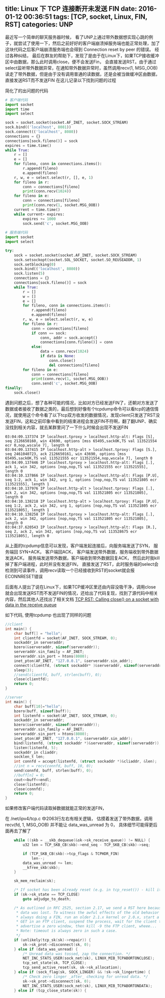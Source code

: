 title: Linux 下 TCP 连接断开未发送 FIN
date: 2016-01-12 00:36:51
tags: [TCP, socket, Linux, FIN, RST]
categories: UNP
---

最近写一个简单的聊天服务器时候， 看了UNP上通过带外数据想实现心跳的例子，就尝试了使用一下，然后之前好好的客户端崩溃掉服务端也能正常处理，加了这块代码之后客户端崩溃服务端也会得到 Connection reset by peer 的错误。 
经过各种纠结， 最后在群友的帮助下，发现了是由于在Linux下，如果TCP接收缓冲区中由数据，那么此时调用close，便不会发送Fin， 会直接发送RST。由于通过select监听带外数据异常，在通知带外数据异常时，虽然调用recv(1, MSG_OOB)读走了带外数据，但是由于没有调用普通的读数据，还是会被当做缓冲区由数据，直接发送RST而不发送FIN
在这儿记录以下找到问题的过程


简化了的出问题的代码

```python
# 客户端代码
import socket
import time
import select

sock = socket.socket(socket.AF_INET, socket.SOCK_STREAM)
sock.bind(('localhost', 8081))
sock.connect(('localhost', 8080))
connections = {}
connections[sock.fileno()] = sock
expires = time.time()
while True:
    r = []
    e = []
    for fileno, conn in connections.items():
        r.append(fileno)
        e.append(fileno)
    r, w, e = select.select(r, [], e, 1)
    for fileno in r:
        conn = connections[fileno]
        print(conn.recv(1024))
    for fileno in e:
        conn = connections[fileno]
        print(conn.recv(1, socket.MSG_OOB))
    current = time.time()
    while current> expires:
        expires += 1000
        sock.send('c', socket.MSG_OOB)
		
# 服务端代码
import socket
import select

try:
    sock = socket.socket(socket.AF_INET, socket.SOCK_STREAM)
    sock.setsockopt(socket.SOL_SOCKET, socket.SO_REUSEADDR, 1)
    sock.setblocking(0)
    sock.bind(('localhost', 8080))
    sock.listen(5)
    connections = {}
    connections[sock.fileno()] = sock
    while True:
        r = []
        w = []
        e = []
        for fileno, conn in connections.items():
            r.append(fileno)
            e.append(fileno)
        r, w, e = select.select(r, w, e)
        for fileno in r:
            conn = connections[fileno]
            if conn == sock:
                conn, addr = sock.accept()
                connections[conn.fileno()] = conn
            else:
                data = conn.recv(1024)
                if data is None:
                    conn.close()
                    del connections[fileno]
        for fileno in e:
            conn = connections[fileno]
            print(conn.recv(1, socket.MSG_OOB))
            conn.send('c', socket.MSG_OOB)
finally:
    sock.close()
```

遇到问题之后，想了各种可能的情况，比如对方已经发送FIN了，还朝对方发送了数据或者接收了数据之类的，最后想到好像有个tcpdump命令可以看tcp的通信情况，就使用这个命令看了以下tcp双方收发的数据情况，发现client只发送了RST没发送FIN，这和之前印象中看到的结束进程会发送FIN不符啊，翻了翻UNP、确实没找到相关内容，就去某群里问了一下什么时候会出现不发送FIN

	03:04:09.137374 IP localhost.tproxy > localhost.http-alt: Flags [S], seq 2126650160, win 43690, options [mss 65495,sackOK,TS val 113521554 ecr 0,nop,wscale 7], length 0
	03:04:09.137415 IP localhost.http-alt > localhost.tproxy: Flags [S.], seq 2461040723, ack 2126650161, win 43690, options [mss 65495,sackOK,TS val 113521555 ecr 113521554,nop,wscale 7], length 0
	03:04:09.137446 IP localhost.tproxy > localhost.http-alt: Flags [.], ack 1, win 342, options [nop,nop,TS val 113521555 ecr 113521555], length 0
	03:04:10.137866 IP localhost.tproxy > localhost.http-alt: Flags [P.U], seq 1:2, ack 1, win 342, urg 1, options [nop,nop,TS val 113521805 ecr 113521555], length 1
	03:04:10.137976 IP localhost.http-alt > localhost.tproxy: Flags [.], ack 2, win 342, options [nop,nop,TS val 113521805 ecr 113521805], length 0
	03:04:10.138218 IP localhost.http-alt > localhost.tproxy: Flags [P.U], seq 1:2, ack 2, win 342, urg 1, options [nop,nop,TS val 113521805 ecr 113521805], length 1
	03:04:10.138258 IP localhost.tproxy > localhost.http-alt: Flags [.], ack 2, win 342, options [nop,nop,TS val 113521805 ecr 113521805], length 0
	03:04:37.620543 IP localhost.tproxy > localhost.http-alt: Flags [R.], seq 2, ack 2, win 342, options [nop,nop,TS val 113528675 ecr 113521805], length 0
	
从上面的tcpdump信息可以发现，客户端发起连接后，向服务端发送了SYN， 服务端回 SYN+ACK， 客户端回ACK， 客户端发送带外数据，服务端收到带外数据发送ACK， 服务端发送带外数据，客户端收到带外数据回复ACK， 然后此时我kill掉了客户端进程，此时并没有发送FIN， 直接发送了RST，此时服务端的select会检测到可读事件，调用recv读取一个已经接收到RST的socket就会报ECONNRESET错误

后面有人提出了说在Linux下，如果TCP缓冲区里还由内容没吸干净，调用close就会出现发送RST而不发送FIN的情况，还给出了代码复现，找到了源代码中相关内容，然后其他人还找出了相关文档 [TCP RST: Calling close() on a socket with data in the receive queue](http://cs.ecs.baylor.edu/~donahoo/practical/CSockets/TCPRST.pdf)


如下代码, 使用tcpdump 也出现了同样的问题

```C
//client
int main() {
    char buff[] = "hello";
    int clientfd = socket(AF_INET, SOCK_STREAM, 0);
    sockaddr_in serveraddr;
    bzero(&serveraddr, sizeof(serveraddr));
    serveraddr.sin_family = AF_INET;
    serveraddr.sin_port = htons(8080);
    inet_pton(AF_INET, "127.0.0.1", &serveraddr.sin_addr);
    connect(clientfd, (struct sockaddr* )&serveraddr, sizeof(serveraddr));
    sleep(3);
    //send(clientfd, buff, strlen(buff), 0);
    close(clientfd);
    return 0;
}

//server 
int main() {
    char buff[10]="hello";
    bzero(buff, sizeof(buff));
    int listenfd = socket(AF_INET, SOCK_STREAM, 0);
    sockaddr_in serveraddr;
    bzero(&serveraddr, sizeof(serveraddr));
    serveraddr.sin_family = AF_INET;
    serveraddr.sin_port = htons(8080);
    inet_pton(AF_INET, "127.0.0.1", &serveraddr.sin_addr);
    bind(listenfd, (struct sockaddr *)&serveraddr, sizeof(serveraddr));
    listen(listenfd, 5);
    sockaddr_in cliaddr;
    socklen_t len;
    int connfd = accept(listenfd, (struct sockaddr *)&cliaddr, &len);
    //int n = recv(connfd, buff, 10, 0);
    send(connfd, buff, strlen(buff), 0);
    //buff[n] = 0;
    cout<<buff<<endl;
    close(listenfd);
    close(connfd);
    return 0;
}
```

如果修改客户端代码读取掉数据就能正常的发送FIN， 

在 /net/ipv4/tcp.c 中2063行左右有相关逻辑， 估摸着发送了带外数据，调用recv(fd, 1, MSG_OOB) 并不能让 data_was_unread 为 0， 具体细节可能得更后面再去了解了

```c
	while ((skb = __skb_dequeue(&sk->sk_receive_queue)) != NULL) {
		u32 len = TCP_SKB_CB(skb)->end_seq - TCP_SKB_CB(skb)->seq;

		if (TCP_SKB_CB(skb)->tcp_flags & TCPHDR_FIN)
			len--;
		data_was_unread += len;
		__kfree_skb(skb);
	}

	sk_mem_reclaim(sk);

	/* If socket has been already reset (e.g. in tcp_reset()) - kill it. */
	if (sk->sk_state == TCP_CLOSE)
		goto adjudge_to_death;

	/* As outlined in RFC 2525, section 2.17, we send a RST here because
	 * data was lost. To witness the awful effects of the old behavior of
	 * always doing a FIN, run an older 2.1.x kernel or 2.0.x, start a bulk
	 * GET in an FTP client, suspend the process, wait for the client to
	 * advertise a zero window, then kill -9 the FTP client, wheee...
	 * Note: timeout is always zero in such a case.
	 */
	if (unlikely(tcp_sk(sk)->repair)) {
		sk->sk_prot->disconnect(sk, 0);
	} else if (data_was_unread) {
		/* Unread data was tossed, zap the connection. */
		NET_INC_STATS_USER(sock_net(sk), LINUX_MIB_TCPABORTONCLOSE);
		tcp_set_state(sk, TCP_CLOSE);
		tcp_send_active_reset(sk, sk->sk_allocation);
	} else if (sock_flag(sk, SOCK_LINGER) && !sk->sk_lingertime) {
		/* Check zero linger _after_ checking for unread data. */
		sk->sk_prot->disconnect(sk, 0);
		NET_INC_STATS_USER(sock_net(sk), LINUX_MIB_TCPABORTONDATA);
	} else if (tcp_close_state(sk)) {
```